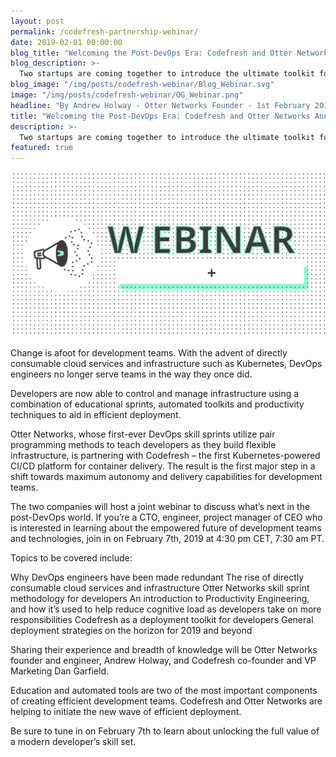 ```yaml
---
layout: post
permalink: /codefresh-partnership-webinar/
date: 2019-02-01 00:00:00
blog_title: "Welcoming the Post-DevOps Era: Codefresh and Otter Networks Announce Partnership and Webinar"
blog_description: >-
  Two startups are coming together to introduce the ultimate toolkit for developer empowerment.
blog_image: "/img/posts/codefresh-webinar/Blog_Webinar.svg"
image: "/img/posts/codefresh-webinar/OG_Webinar.png"
headline: "By Andrew Holway - Otter Networks Founder - 1st February 2019"
title: "Welcoming the Post-DevOps Era: Codefresh and Otter Networks Announce Partnership and Webinar"
description: >-
  Two startups are coming together to introduce the ultimate toolkit for developer empowerment.
featured: true
---
```

<div>
<img src="/img/posts/codefresh-webinar/Article_Webinar.svg" alt="Welcoming the Post-DevOps Era" />
</div>

Change is afoot for development teams. With the advent of directly consumable cloud services and infrastructure such as Kubernetes, DevOps engineers no longer serve teams in the way they once did. 

Developers are now able to control and manage infrastructure using a combination of educational sprints, automated toolkits and productivity techniques to aid in efficient deployment.  

Otter Networks, whose first-ever DevOps skill sprints utilize pair programming methods to teach developers as they build flexible infrastructure, is partnering with Codefresh – the first Kubernetes-powered CI/CD platform for container delivery. The result is the first major step in a shift towards maximum autonomy and delivery capabilities for development teams. 

The two companies will host a joint webinar to discuss what’s next in the post-DevOps world. If you’re a CTO, engineer, project manager of CEO who is interested in learning about the empowered future of development teams and technologies, join in on February 7th, 2019 at 4:30 pm CET, 7:30 am PT.

Topics to be covered include:

Why DevOps engineers have been made redundant 
The rise of directly consumable cloud services and infrastructure
Otter Networks skill sprint methodology for developers 
An introduction to Productivity Engineering, and how it’s used to help reduce cognitive load as developers take on more responsibilities
Codefresh as a deployment toolkit for developers
General deployment strategies on the horizon for 2019 and beyond

Sharing their experience and breadth of knowledge will be Otter Networks founder and engineer, Andrew Holway, and Codefresh co-founder and VP Marketing Dan Garfield. 

Education and automated tools are two of the most important components of creating efficient development teams. Codefresh and Otter Networks are helping to initiate the new wave of efficient deployment.

Be sure to tune in on February 7th to learn about unlocking the full value of a modern developer’s skill set.
 